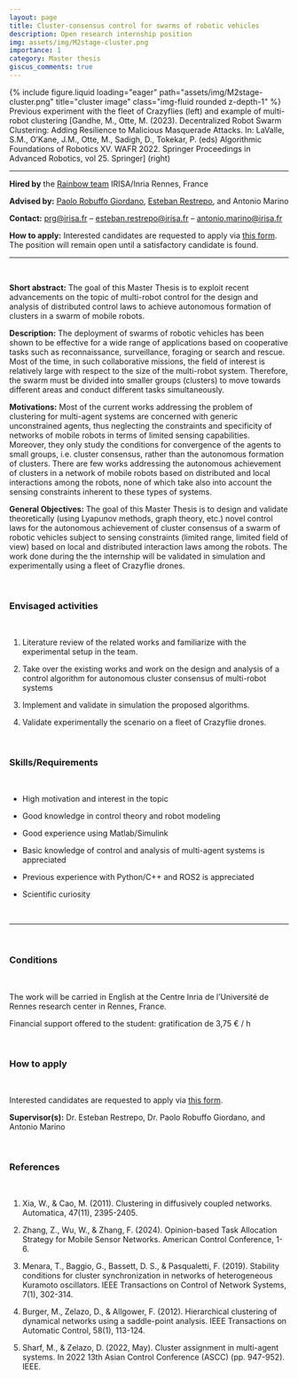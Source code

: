 ```yaml
---
layout: page
title: Cluster-consensus control for swarms of robotic vehicles
description: Open research internship position
img: assets/img/M2stage-cluster.png
importance: 1
category: Master thesis
giscus_comments: true
---
```


<div class="row">
    <div class="col-sm mt-3 mt-md-0">
        {% include figure.liquid loading="eager" path="assets/img/M2stage-cluster.png" title="cluster image" class="img-fluid rounded z-depth-1" %}
    </div>
</div>
<div class="caption">
    Previous experiment with the fleet of Crazyflies (left) and example of multi-robot clustering [Gandhe, M., Otte, M. (2023). Decentralized Robot Swarm Clustering: Adding Resilience to Malicious Masquerade Attacks. In: LaValle, S.M., O’Kane, J.M., Otte, M., Sadigh, D., Tokekar, P. (eds) Algorithmic Foundations of Robotics XV. WAFR 2022. Springer Proceedings in Advanced Robotics, vol 25. Springer] (right)
</div>

<hr>

**Hired by** the [Rainbow team](https://team.inria.fr/rainbow/) IRISA/Inria Rennes, France

**Advised by:** [Paolo Robuffo Giordano](https://team.inria.fr/rainbow/fr/team/claudio-pacchierotti/), [Esteban Restrepo](https://erestrep.github.io/), and Antonio Marino

**Contact:** [prg@irisa.fr](mailto:prg@irisa.fr) – [esteban.restrepo@irisa.fr](mailto:esteban.restrepo@irisa.fr) – [antonio.marino@irisa.fr](mailto:antonio.marino@irisa.fr)

**How to apply:**  Interested candidates are requested to apply via [this form](https://forms.gle/nqmRwCzMqTVN41C1A). The position will remain open until a satisfactory candidate is found.

<hr>

<br>

**Short abstract:** The goal of this Master Thesis is to exploit recent advancements on the topic of multi-robot control for the design and analysis of distributed control laws to achieve autonomous formation of clusters in a swarm of mobile robots.

**Description:** The deployment of swarms of robotic vehicles has been shown to be effective for a wide range of applications based on cooperative tasks such as reconnaissance, surveillance, foraging or search and rescue. Most of the time, in such collaborative missions, the field of interest is relatively large with respect to the size of the multi-robot system. Therefore, the swarm must be divided into smaller groups (clusters) to move towards different areas and conduct different tasks simultaneously.

**Motivations:** Most of the current works addressing the problem of clustering for multi-agent systems are concerned with generic unconstrained agents, thus neglecting the constraints and specificity of networks of mobile robots in terms of limited sensing capabilities. Moreover, they only study the conditions for convergence of the agents to small groups, i.e. cluster consensus, rather than the autonomous formation of clusters. There are few works addressing the autonomous achievement of clusters in a network of mobile robots based on distributed and local interactions among the robots, none of which take also into account the sensing constraints inherent to these types of systems.

**General Objectives:** The goal of this Master Thesis is to design and validate theoretically (using Lyapunov methods, graph theory, etc.) novel control laws for the autonomous achievement of cluster consensus of a swarm of robotic vehicles subject to sensing constraints (limited range, limited field of view) based on local and distributed interaction laws among the robots. The work done during the the internship will be validated in simulation and experimentally using a fleet of Crazyflie drones.

<br>
<h3 class="subsection-title">Envisaged activities</h3>
<br>

1. Literature review of the related works and familiarize with the experimental setup in the team.

1. Take over the existing works and work on the design and analysis of a control algorithm for autonomous cluster consensus of multi-robot systems

1. Implement and validate in simulation the proposed algorithms.

1. Validate experimentally the scenario on a fleet of Crazyflie drones.

<br>
<h3 class="subsection-title">Skills/Requirements</h3>
<br>

* High motivation and interest in the topic

* Good knowledge in control theory and robot modeling

* Good experience using Matlab/Simulink

* Basic knowledge of control and analysis of multi-agent systems is appreciated

* Previous experience with Python/C++ and ROS2 is appreciated

* Scientific curiosity

<br>
<hr>
<br>

<h3 class="subsection-title">Conditions</h3>
<br>

The work will be carried in English at the Centre Inria de l’Université de Rennes research center in Rennes, France.

Financial support offered to the student: gratification de 3,75 € / h

<br>
<h3 class="subsection-title">How to apply</h3>
<br>

Interested candidates are requested to apply via [this form](https://forms.gle/nqmRwCzMqTVN41C1A).

**Supervisor(s):** Dr. Esteban Restrepo, Dr. Paolo Robuffo Giordano, and Antonio Marino

<br>
<h3 class="subsection-title">References</h3>
<br>

1. Xia, W., & Cao, M. (2011). Clustering in diffusively coupled networks. Automatica, 47(11), 2395-2405.

1. Zhang, Z., Wu, W., & Zhang, F. (2024). Opinion-based Task Allocation Strategy for Mobile Sensor Networks. American Control Conference, 1-6.

1. Menara, T., Baggio, G., Bassett, D. S., & Pasqualetti, F. (2019). Stability conditions for cluster synchronization in networks of heterogeneous Kuramoto oscillators. IEEE Transactions on Control of Network Systems, 7(1), 302-314.

1. Burger, M., Zelazo, D., & Allgower, F. (2012). Hierarchical clustering of dynamical networks using a saddle-point analysis. IEEE Transactions on Automatic Control, 58(1), 113-124.

1. Sharf, M., & Zelazo, D. (2022, May). Cluster assignment in multi-agent systems. In 2022 13th Asian Control Conference (ASCC) (pp. 947-952). IEEE.
